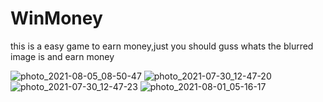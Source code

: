 # WinMoney
this is a easy game to earn money,just you should guss whats the blurred image is and earn money



![photo_2021-08-05_08-50-47](https://user-images.githubusercontent.com/78935067/161723704-827f8a0d-eb33-4595-80ae-28e55504797a.jpg)
![photo_2021-07-30_12-47-20](https://user-images.githubusercontent.com/78935067/161723626-4e8b4fac-3a16-439d-95ac-4d4466d4820d.jpg)
![photo_2021-07-30_12-47-23](https://user-images.githubusercontent.com/78935067/161723636-f3d3fbcb-7cac-4531-a1b9-8eb62927bbc6.jpg)
![photo_2021-08-01_05-16-17](https://user-images.githubusercontent.com/78935067/161723648-31b88ad0-b38c-470b-b858-5270c34322e0.jpg)
